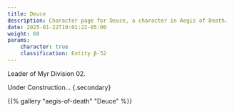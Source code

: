 ```yaml
---
title: Deuce
description: Character page for Deuce, a character in Aegis of Death.
date: 2025-01-22T19:01:22-05:00
weight: 60
params:
    character: true
    classification: Entity β-52
---
```


Leader of Myr Division 02.

<!--more-->

Under Construction...
{.secondary}

<section class="gallery">
{{% gallery "aegis-of-death" "Deuce" %}}
</section>
